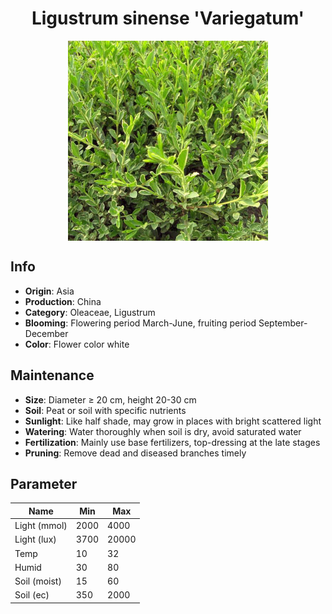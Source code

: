 <h1 align='center'>Ligustrum sinense 'Variegatum'</h1>
<p align="center">
    <img 
        align='center'
        width='320'
        src="../images/ligustrum sinense variegatum.png" 
        alt='Ligustrum sinense 'Variegatum'' />
</p>

## Info

 - **Origin**: Asia
 - **Production**: China
 - **Category**: Oleaceae, Ligustrum
 - **Blooming**: Flowering period March-June, fruiting period September-December
 - **Color**: Flower color white

## Maintenance

 - **Size**: Diameter ≥ 20 cm, height 20-30 cm
 - **Soil**: Peat or soil with specific nutrients
 - **Sunlight**: Like half shade, may grow in places with bright scattered light
 - **Watering**: Water thoroughly when soil is dry, avoid saturated water
 - **Fertilization**: Mainly use base fertilizers, top-dressing at the late stages
 - **Pruning**: Remove dead and diseased branches timely

## Parameter

| Name         | Min  | Max   |
|--------------|------|-------|
| Light (mmol) | 2000 | 4000  |
| Light (lux)  | 3700 | 20000 |
| Temp         | 10    | 32    |
| Humid        | 30   | 80    |
| Soil (moist) | 15   | 60    |
| Soil (ec)    | 350  | 2000  |